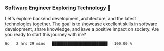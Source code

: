 ### Software Engineer Exploring Technology 🚀 

Let's explore backend development, architecture, and the latest technologies together. The goal is to showcase excellent skills in software development, share knowledge, and have a positive impact on society. Are you ready to start this journey with me?

<!--START_SECTION:waka-->

```txt
Go   2 hrs 29 mins   █████████████████████████   100.00 %
```

<!--END_SECTION:waka-->

